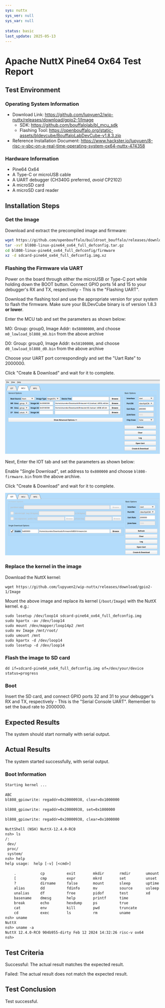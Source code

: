 ```yaml
---
sys: nuttx
sys_ver: null
sys_var: null

status: basic
last_update: 2025-05-13
---
```


# Apache NuttX Pine64 Ox64 Test Report

## Test Environment

### Operating System Information

- Download Link: https://github.com/lupyuen2/wip-nuttx/releases/download/gpio2-1/Image
  - SDK: https://github.com/bouffalolab/bl_mcu_sdk
  - Flashing Tool: https://openbouffalo.org/static-assets/bldevcube/BouffaloLabDevCube-v1.8.3.zip
- Reference Installation Document: https://www.hackster.io/lupyuen/8-risc-v-sbc-on-a-real-time-operating-system-ox64-nuttx-474358

### Hardware Information

- Pine64 Ox64
- A Type-C or microUSB cable
- A UART debugger (CH340G preferred, *avoid* CP2102)
- A microSD card
- A microSD card reader

## Installation Steps

### Get the Image

Download and extract the precompiled image and firmware:
```bash
wget https://github.com/openbouffalo/buildroot_bouffalo/releases/download/v1.0.1/bl808-linux-pine64_ox64_full_defconfig.tar.gz
tar -xvf bl808-linux-pine64_ox64_full_defconfig.tar.gz
cd bl808-linux-pine64_ox64_full_defconfig/firmware
xz -d sdcard-pine64_ox64_full_defconfig.img.xz
```

### Flashing the Firmware via UART

Power on the board through either the microUSB or Type-C port while holding down the BOOT button. Connect GPIO ports 14 and 15 to your debugger's RX and TX, respectively - This is the "Flashing UART".

Download the flashing tool and use the appropriate version for your system to flash the firmware. Make sure your BLDevCube binary is of version 1.8.3 **or lower**.

Enter the MCU tab and set the parameters as shown below:

M0: Group: group0, Image Addr: `0x58000000`, and choose `m0_lowload_bl808_m0.bin` from the above archive

D0: Group: group0, Image Addr: `0x58100000`, and choose `d0_lowload_bl808_d0.bin` from the above archive

Choose your UART port correspondingly and set the "Uart Rate" to 2000000.

Click "Create & Download" and wait for it to complete.

![](mcu.png)

Next, Enter the IOT tab and set the parameters as shown below:

Enable "Single Download", set address to `0x800000` and choose `bl808-firmware.bin` from the above archive.

Click "Create & Download" and wait for it to complete.

![](iot.png)
### Replace the kernel in the image

Download the NuttX kernel:
```shell
wget https://github.com/lupyuen2/wip-nuttx/releases/download/gpio2-1/Image
```

Mount the above image and replace its kernel (`/boot/Image`) with the NuttX kernel. e.g.:

```shell
sudo losetup /dev/loop14 sdcard-pine64_ox64_full_defconfig.img
sudo kpartx -av /dev/loop14
sudo mount /dev/mapper/loop14p2 /mnt
sudo mv Image /mnt/root/
sudo umount /mnt
sudo kpartx -d /dev/loop14
sudo losetup -d /dev/loop14
```

### Flash the image to SD card

```shell
dd if=sdcard-pine64_ox64_full_defconfig.img of=/dev/your/device status=progress
```

### Boot

Insert the SD card, and connect GPIO ports 32 and 31 to your debugger's RX and TX, respectively - This is the "Serial Console UART". Remember to set the baud rate to 2000000.

## Expected Results

The system should start normally with serial output.

## Actual Results

The system started successfully, with serial output.

### Boot Information

```log
Starting kernel ...

ABC
bl808_gpiowrite: regaddr=0x20000938, clear=0x1000000

bl808_gpiowrite: regaddr=0x20000938, set=0x1000000

bl808_gpiowrite: regaddr=0x20000938, clear=0x1000000

NuttShell (NSH) NuttX-12.4.0-RC0
nsh> ls
/:
 dev/
 proc/
 system/
nsh> help
help usage:  help [-v] [<cmd>]

    .           cp          exit        mkdir       rmdir       umount
    [           cmp         expr        mkrd        set         unset
    ?           dirname     false       mount       sleep       uptime
    alias       dd          fdinfo      mv          source      usleep
    unalias     df          free        pidof       test        xd
    basename    dmesg       help        printf      time
    break       echo        hexdump     ps          true
    cat         env         kill        pwd         truncate
    cd          exec        ls          rm          uname
nsh> uname
NuttX
nsh> uname -a
NuttX 12.4.0-RC0 904b955-dirty Feb 12 2024 14:32:26 risc-v ox64
nsh>

```

## Test Criteria

Successful: The actual result matches the expected result.

Failed: The actual result does not match the expected result.

## Test Conclusion

Test successful.

